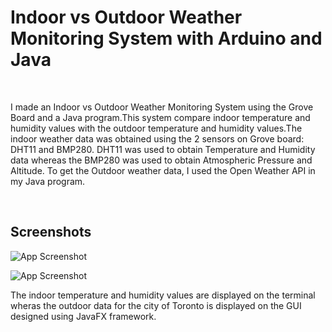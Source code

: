 # Indoor vs Outdoor Weather Monitoring System with Arduino and Java
<br>
<p>I made an Indoor vs Outdoor Weather Monitoring System using the Grove Board and a Java program.This system compare indoor temperature and humidity values with the outdoor temperature and humidity values.The indoor weather data was obtained using the 2 sensors on Grove board: DHT11 and BMP280. DHT11
was used to obtain Temperature and Humidity data whereas the BMP280 was used to obtain
Atmospheric Pressure and Altitude. To get the Outdoor weather data, I used the Open Weather API in
my Java program.</p>
<br>

## Screenshots

![App Screenshot](https://user-images.githubusercontent.com/70337807/122850989-30e6c400-d2dc-11eb-8caf-94792799fcde.png)

![App Screenshot](https://user-images.githubusercontent.com/70337807/214760059-e1315b32-4108-4f1f-881d-ae6ba14752a2.png)

<p>The indoor temperature and humidity values are displayed on the terminal wheras the outdoor data for the city of Toronto is displayed on the GUI designed using JavaFX framework.</p>





